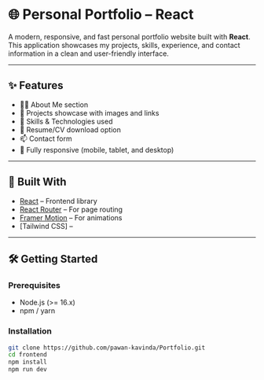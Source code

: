 # 🌐 Personal Portfolio – React

A modern, responsive, and fast personal portfolio website built with **React**. This application showcases my projects, skills, experience, and contact information in a clean and user-friendly interface.

---

## ✨ Features

- 🧑‍💻 About Me section
- 📁 Projects showcase with images and links
- 💼 Skills & Technologies used
- 📝 Resume/CV download option
- 📫 Contact form  
- 📱 Fully responsive (mobile, tablet, and desktop)

---

## 🚀 Built With

- [React](https://reactjs.org/) – Frontend library
- [React Router](https://reactrouter.com/) – For page routing 
- [Framer Motion](https://www.framer.com/motion/) – For animations
- [Tailwind CSS] –  
 

---
## 🛠️ Getting Started

### Prerequisites

- Node.js (>= 16.x)
- npm / yarn

### Installation

```bash
git clone https://github.com/pawan-kavinda/Portfolio.git
cd frontend
npm install
npm run dev

